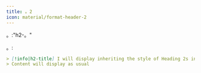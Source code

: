 ```yaml
---
title: 。2
icon: material/format-header-2
---
```


。:"h2-。"

。:

```md
> [!info|h2-title] I will display inheriting the style of Heading 2s in this theme
> Content will display as usual
```

